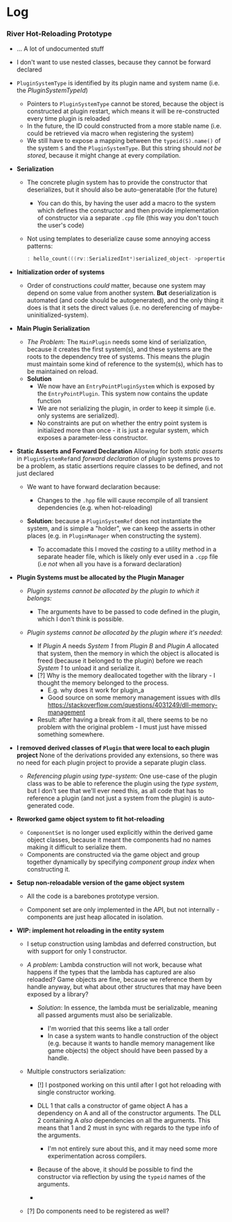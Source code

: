 # Log

### River Hot-Reloading Prototype



- ... A lot of undocumented stuff

- I don't want to use nested classes, because they cannot be forward declared

- `PluginSystemType` is identified by its plugin name and system name (i.e. the *PluginSystemTypeId*)

  - Pointers to `PluginSystemType` cannot be stored, because the object is constructed at plugin restart, which means it will be re-constructed every time plugin is reloaded
  - In the future, the ID could constructed from a more stable name (i.e. could be retrieved via macro when registering the system)
  - We still have to expose a mapping between the `typeid(S).name()` of the system `S` and the `PluginSystemType`. But this string should *not be stored*, because it might change at every compilation.

- **Serialization**

  - The concrete plugin system has to provide the constructor that deserializes, but it should also be auto-generatable (for the future)

    - You can do this, by having the user add a macro to the system which defines the constructor and then provide implementation of constructor via a separate `.cpp` file (this way you don't touch the user's code)

  - Not using templates to deserialize cause some annoying access patterns:
    ```c++
    : hello_count(((rv::SerializedInt*)serialized_object- >properties.at("hello_count"))->value)
    ```
  
- **Initialization order of systems**
  
  - Order of constructions *could* matter, because one system may depend on some value from another system. **But** deserialization is automated (and code should be autogenerated), and the only thing it does is that it sets the direct values (i.e. no dereferencing of maybe-uninitialized-system).


- **Main Plugin Serialization**
  - *The Problem:*
    The `MainPlugin` needs some kind of serialization, because it creates the first system(s), and these systems are the roots to the dependency tree of systems. This means the plugin must maintain some kind of reference to the system(s), which has to be  maintained on reload.
  - **Solution**
    - We now have an `EntryPointPluginSystem` which is exposed by the `EntryPointPlugin`. This system now contains the update function
    - We are not serializing the plugin, in order to keep it simple (i.e. only systems are serialized).
    - No constraints are put on whether the entry point system is initialized more than once - it is just a regular system, which exposes a parameter-less constructor.

- **Static Asserts and Forward Declaration**
  Allowing for both *static asserts* in `PluginSystemRef`and *forward declaration* of plugin systems proves to be a problem, as static assertions require classes to be defined, and not just declared

  - We want to have forward declaration because:

    - Changes to the `.hpp` file will cause recompile of all transient dependencies (e.g. when hot-reloading)
  - **Solution**: because a `PluginSystemRef` does not instantiate the system, and is simple a "holder", we can keep the asserts in other places (e.g. in `PluginManager` when constructing the system). 

    - To accomadate this I moved the *casting* to a utility method in a separate header file, which is likely only ever used in a `.cpp` file (i.e *not* when all you have is a forward declaration)

- **Plugin Systems must be allocated by the Plugin Manager**
  - *Plugin systems cannot be allocated by the plugin to which it belongs:*

    - The arguments have to be passed to code defined in the plugin, which I don't think is possible.
  - *Plugin systems cannot be allocated by the plugin where it's needed*:

    - If *Plugin A* needs *System 1* from *Plugin B* and *Plugin A* allocated that system, then the memory in which the object is allocated is freed (because it belonged to the plugin) before we reach *System 1* to unload it and serialize it.
    - [?] Why is the memory deallocated together with the library - I thought the memory belonged to the process.
      - E.g. why does it work for plugin_a
      - Good source on some memory management issues with dlls
        https://stackoverflow.com/questions/4031249/dll-memory-management
    - Result: after having a break from it all, there seems to be no problem with the original problem - I must just have missed something somewhere.

- **I removed derived classes of `Plugin` that were local to each plugin project**
  None of the derivations provided any extensions, so there was no need for each plugin project to provide a separate plugin class.
  - *Referencing plugin using type-system:*
    One use-case of the plugin class was to be able to reference the plugin using the *type system*, but I don't see that we'll ever need this, as all code that has to reference a plugin (and not just a system from the plugin) is auto-generated code.

- **Reworked game object system to fit hot-reloading**

  - `ComponentSet` is no longer used explicitly within the derived game object classes, because it meant the components had no names making it difficult to serialize them.
  - Components are constructed via the game object and group together dynamically by specifying *component group index* when constructing it.

- **Setup non-reloadable version of the game object system**


    - All the code is a barebones prototype version.


    - Component set are only implemented in the API, but not internally - components are just heap allocated in isolation.



- **WIP: implement hot reloading in the entity system**

    - I setup construction using lambdas and deferred construction, but with support for only 1 constructor.
    - *A problem:*
        Lambda construction will not work, because what happens if the types that the lambda has captured are also reloaded? Game objects are fine, because we reference them by handle anyway, but what about other structures that may have been exposed by a library?
    
        - *Solution*: In essence, the lambda must be serializable, meaning all passed arguments must also be serializable.
    
            - I'm worried that this seems like a tall order
            - In case a system wants to handle construction of the object (e.g. because it wants to handle memory management like game objects) the object should have been passed by a handle.
    
    - Multiple constructors serialization:
    
        - [!] I postponed working on this until after I got hot reloading with single constructor working.
        - DLL 1 that calls a constructor of game object A has a dependency on A and all of the constructor arguments. The DLL 2 containing A *also* dependencies on all the arguments. This means that 1 and 2 must in sync with regards to the type info of the arguments.
    
            - I'm not entirely sure about this, and it may need some more experimentation across compilers.
    
        - Because of the above, it should be possible to find the constructor via reflection by using the `typeid` names of the arguments.
        - 
    
    - [?] Do components need to be registered as well?
    



